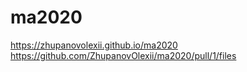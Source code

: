 # ma2020
https://zhupanovolexii.github.io/ma2020
https://github.com/ZhupanovOlexii/ma2020/pull/1/files